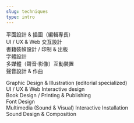 ```yaml
---
slug: techniques
type: intro
---
```


平面設計 & 插圖（編輯專長）<br/>UI / UX & Web 交互設計<br/>書籍裝幀設計 / 印制 & 出版<br/>字體設計<br/>多媒體（聲音·影像）互動裝置<br/>聲音設計 & 作曲

<!-- lang -->

Graphic Design & Illustration (editorial specialized)<br/>UI / UX & Web Interactive design<br/>Book Design / Printing & Publishing<br/>Font Design<br/>Multimedia (Sound & Visual) Interactive Installation<br/>Sound Design & Composition
